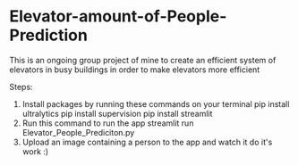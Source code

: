 # Elevator-amount-of-People-Prediction
This is an ongoing group project of mine to create an efficient system of elevators in busy buildings in order to make elevators more efficient

Steps:
1. Install packages by running these commands on your terminal
    pip install ultralytics
    pip install supervision
    pip install streamlit
2. Run this command to run the app
   streamlit run Elevator_People_Prediciton.py
3. Upload an image containing a person to the app and watch it do it's work :)
